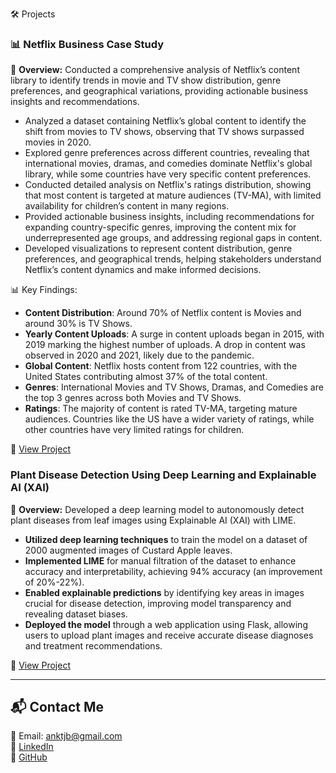 🛠️ Projects

### 📊 Netflix Business Case Study 
📌 **Overview:** Conducted a comprehensive analysis of Netflix’s content library to identify trends in movie and TV show distribution, genre preferences, and geographical variations, providing actionable business insights and recommendations.

- Analyzed a dataset containing Netflix’s global content to identify the shift from movies to TV shows, observing that TV shows surpassed movies in 2020.
- Explored genre preferences across different countries, revealing that international movies, dramas, and comedies dominate Netflix's global library, while some countries have very specific content preferences.
- Conducted detailed analysis on Netflix's ratings distribution, showing that most content is targeted at mature audiences (TV-MA), with limited availability for children’s content in many regions.
- Provided actionable business insights, including recommendations for expanding country-specific genres, improving the content mix for underrepresented age groups, and addressing regional gaps in content.
- Developed visualizations to represent content distribution, genre preferences, and geographical trends, helping stakeholders understand Netflix’s content dynamics and make informed decisions.

📊 Key Findings:
- **Content Distribution**: Around 70% of Netflix content is Movies and around 30% is TV Shows.
- **Yearly Content Uploads**: A surge in content uploads began in 2015, with 2019 marking the highest number of uploads. A drop in content was observed in 2020 and 2021, likely due to the pandemic.
- **Global Content**: Netflix hosts content from 122 countries, with the United States contributing almost 37% of the total content.
- **Genres**: International Movies and TV Shows, Dramas, and Comedies are the top 3 genres across both Movies and TV Shows.
- **Ratings**: The majority of content is rated TV-MA, targeting mature audiences. Countries like the US have a wider variety of ratings, while other countries have very limited ratings for children.


🔗 [View Project]([https://github.com/yourgithub/netflix-dashboard](https://github.com/ANIKET010pixel/Netflix-Business-Case-Study))

### Plant Disease Detection Using Deep Learning and Explainable AI (XAI)
📌 **Overview:** Developed a deep learning model to autonomously detect plant diseases from leaf images using Explainable AI (XAI) with LIME.
- **Utilized deep learning techniques** to train the model on a dataset of 2000 augmented images of Custard Apple leaves.
- **Implemented LIME** for manual filtration of the dataset to enhance accuracy and interpretability, achieving 94% accuracy (an improvement of 20%-22%).
- **Enabled explainable predictions** by identifying key areas in images crucial for disease detection, improving model transparency and revealing dataset biases.
- **Deployed the model** through a web application using Flask, allowing users to upload plant images and receive accurate disease diagnoses and treatment recommendations.

🔗 [View Project](https://github.com/ANIKET010pixel/Enhanced-Plant-Disease-Detection-using-Explainable-AI-Technique-)

---

## 📬 Contact Me
📧 Email: anktjb@gmail.com  
💼 [LinkedIn](https://www.linkedin.com/in/aniket-lokhande-9b1482219/)  
📂 [GitHub]([https://github.com/yourgithub](https://github.com/ANIKET010pixel/))  
